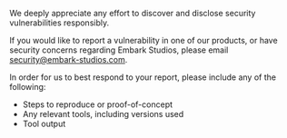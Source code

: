 We deeply appreciate any effort to discover and disclose security vulnerabilities responsibly.

If you would like to report a vulnerability in one of our products, or have security concerns regarding Embark Studios, please email security@embark-studios.com.

In order for us to best respond to your report, please include any of the following:
* Steps to reproduce or proof-of-concept
* Any relevant tools, including versions used
* Tool output
